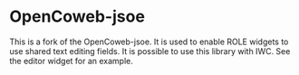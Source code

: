 # OpenCoweb-jsoe
This is a fork of the OpenCoweb-jsoe. It is used to enable ROLE widgets to use shared text editing fields. It is possible to use this library with IWC. See the editor widget for an example. 



